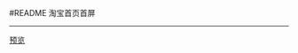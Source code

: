 ﻿#README
淘宝首页首屏

---
[预览][1]


  [1]: https://helloforrestworld.github.io/javascriptLab/%E6%B7%98%E5%AE%9D%E9%A6%96%E9%A1%B5%E9%A6%96%E5%B1%8F/index.html